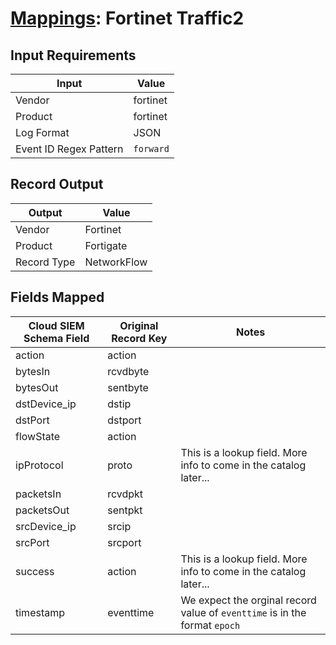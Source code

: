 # [Mappings](README.md): Fortinet Traffic2

## Input Requirements

|Input|Value|
|-----|-----|
|Vendor|fortinet|
|Product|fortinet|
|Log Format|JSON|
|Event ID Regex Pattern|`forward`|

## Record Output

|Output|Value|
|------|-----|
|Vendor|Fortinet|
|Product|Fortigate|
|Record Type|NetworkFlow|

## Fields Mapped

|Cloud SIEM Schema Field|Original Record Key|Notes|
|-----------------------|-------------------|-----|
|action|action||
|bytesIn|rcvdbyte||
|bytesOut|sentbyte||
|dstDevice_ip|dstip||
|dstPort|dstport||
|flowState|action||
|ipProtocol|proto|This is a lookup field. More info to come in the catalog later...|
|packetsIn|rcvdpkt||
|packetsOut|sentpkt||
|srcDevice_ip|srcip||
|srcPort|srcport||
|success|action|This is a lookup field. More info to come in the catalog later...|
|timestamp|eventtime|We expect the orginal record value of `eventtime` is in the format `epoch`|

